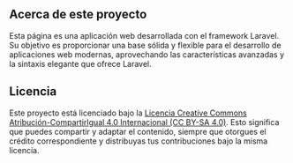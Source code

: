 ## Acerca de este proyecto

Esta página es una aplicación web desarrollada con el framework Laravel. Su objetivo es proporcionar una base sólida y flexible para el desarrollo de aplicaciones web modernas, aprovechando las características avanzadas y la sintaxis elegante que ofrece Laravel.

## Licencia

Este proyecto está licenciado bajo la [Licencia Creative Commons Atribución-CompartirIgual 4.0 Internacional (CC BY-SA 4.0)](https://creativecommons.org/licenses/by-sa/4.0/deed.es). Esto significa que puedes compartir y adaptar el contenido, siempre que otorgues el crédito correspondiente y distribuyas tus contribuciones bajo la misma licencia.

